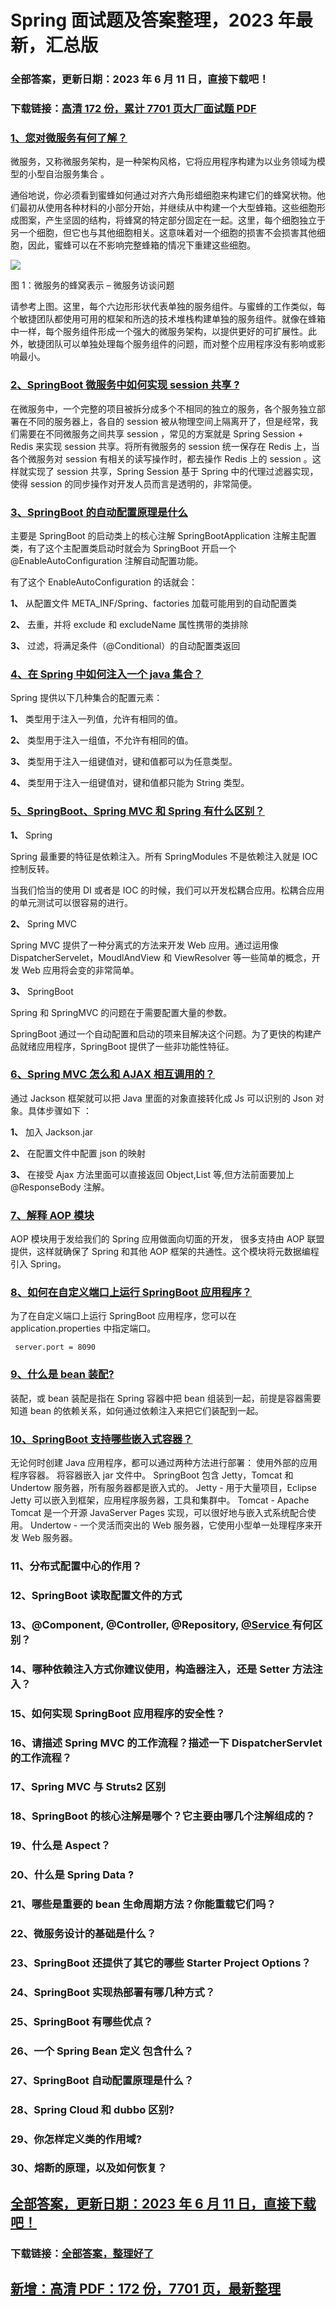 # Spring 面试题及答案整理，2023 年最新，汇总版

### 全部答案，更新日期：2023 年 6 月 11 日，直接下载吧！

### 下载链接：[高清 172 份，累计 7701 页大厂面试题 PDF](https://gitlab.gaorta.com/devteam/learning-journey/study-materials-collection/-/tree/master/docs/index.md)

### [1、您对微服务有何了解？](https://gitlab.gaorta.com/devteam/learning-journey/study-materials-collection/-/tree/master/docs/Spring/Spring面试题及答案整理，2021年最新，汇总版.md#1您对微服务有何了解)

微服务，又称微服务架构，是一种架构风格，它将应用程序构建为以业务领域为模型的小型自治服务集合 。

通俗地说，你必须看到蜜蜂如何通过对齐六角形蜡细胞来构建它们的蜂窝状物。他们最初从使用各种材料的小部分开始，并继续从中构建一个大型蜂箱。这些细胞形成图案，产生坚固的结构，将蜂窝的特定部分固定在一起。这里，每个细胞独立于另一个细胞，但它也与其他细胞相关。这意味着对一个细胞的损害不会损害其他细胞，因此，蜜蜂可以在不影响完整蜂箱的情况下重建这些细胞。

![](https://gitee.com/souyunkutech/souyunku-home/raw/master/images/souyunku-web/2019/08/0816/01/img_1.png#alt=img%5C_1.png)

图 1：微服务的蜂窝表示 – 微服务访谈问题

请参考上图。这里，每个六边形形状代表单独的服务组件。与蜜蜂的工作类似，每个敏捷团队都使用可用的框架和所选的技术堆栈构建单独的服务组件。就像在蜂箱中一样，每个服务组件形成一个强大的微服务架构，以提供更好的可扩展性。此外，敏捷团队可以单独处理每个服务组件的问题，而对整个应用程序没有影响或影响最小。

### [2、SpringBoot 微服务中如何实现 session 共享 ?](https://gitlab.gaorta.com/devteam/learning-journey/study-materials-collection/-/tree/master/docs/Spring/Spring面试题及答案整理，2021年最新，汇总版.md#2springboot微服务中如何实现-session-共享-)

在微服务中，一个完整的项目被拆分成多个不相同的独立的服务，各个服务独立部署在不同的服务器上，各自的 session 被从物理空间上隔离开了，但是经常，我们需要在不同微服务之间共享 session ，常见的方案就是 Spring Session + Redis 来实现 session 共享。将所有微服务的 session 统一保存在 Redis 上，当各个微服务对 session 有相关的读写操作时，都去操作 Redis 上的 session 。这样就实现了 session 共享，Spring Session 基于 Spring 中的代理过滤器实现，使得 session 的同步操作对开发人员而言是透明的，非常简便。

### [3、SpringBoot 的自动配置原理是什么](https://gitlab.gaorta.com/devteam/learning-journey/study-materials-collection/-/tree/master/docs/Spring/Spring面试题及答案整理，2021年最新，汇总版.md#3springboot的自动配置原理是什么)

主要是 SpringBoot 的启动类上的核心注解 SpringBootApplication 注解主配置类，有了这个主配置类启动时就会为 SpringBoot 开启一个@EnableAutoConfiguration 注解自动配置功能。

有了这个 EnableAutoConfiguration 的话就会：

**1、** 从配置文件 META_INF/Spring、factories 加载可能用到的自动配置类

**2、** 去重，并将 exclude 和 excludeName 属性携带的类排除

**3、** 过滤，将满足条件（@Conditional）的自动配置类返回

### [4、在 Spring 中如何注入一个 java 集合？](https://gitlab.gaorta.com/devteam/learning-journey/study-materials-collection/-/tree/master/docs/Spring/Spring面试题及答案整理，2021年最新，汇总版.md#4在-spring中如何注入一个java集合)

Spring 提供以下几种集合的配置元素：

**1、** 类型用于注入一列值，允许有相同的值。

**2、** 类型用于注入一组值，不允许有相同的值。

**3、** 类型用于注入一组键值对，键和值都可以为任意类型。

**4、** 类型用于注入一组键值对，键和值都只能为 String 类型。

### [5、SpringBoot、Spring MVC 和 Spring 有什么区别？](https://gitlab.gaorta.com/devteam/learning-journey/study-materials-collection/-/tree/master/docs/Spring/Spring面试题及答案整理，2021年最新，汇总版.md#5springbootspring-mvc-和-spring-有什么区别)

**1、** Spring

Spring 最重要的特征是依赖注入。所有 SpringModules 不是依赖注入就是 IOC 控制反转。

当我们恰当的使用 DI 或者是 IOC 的时候，我们可以开发松耦合应用。松耦合应用的单元测试可以很容易的进行。

**2、** Spring MVC

Spring MVC 提供了一种分离式的方法来开发 Web 应用。通过运用像 DispatcherServelet，MoudlAndView 和 ViewResolver 等一些简单的概念，开发 Web 应用将会变的非常简单。

**3、** SpringBoot

Spring 和 SpringMVC 的问题在于需要配置大量的参数。

SpringBoot 通过一个自动配置和启动的项来目解决这个问题。为了更快的构建产品就绪应用程序，SpringBoot 提供了一些非功能性特征。

### [6、Spring MVC 怎么和 AJAX 相互调用的？](https://gitlab.gaorta.com/devteam/learning-journey/study-materials-collection/-/tree/master/docs/Spring/Spring面试题及答案整理，2021年最新，汇总版.md#6spring-mvc怎么和ajax相互调用的)

通过 Jackson 框架就可以把 Java 里面的对象直接转化成 Js 可以识别的 Json 对象。具体步骤如下 ：

**1、** 加入 Jackson.jar

**2、** 在配置文件中配置 json 的映射

**3、** 在接受 Ajax 方法里面可以直接返回 Object,List 等,但方法前面要加上@ResponseBody 注解。

### [7、解释 AOP 模块](https://gitlab.gaorta.com/devteam/learning-journey/study-materials-collection/-/tree/master/docs/Spring/Spring面试题及答案整理，2021年最新，汇总版.md#7解释aop模块)

AOP 模块用于发给我们的 Spring 应用做面向切面的开发， 很多支持由 AOP 联盟提供，这样就确保了 Spring 和其他 AOP 框架的共通性。这个模块将元数据编程引入 Spring。

### [8、如何在自定义端口上运行 SpringBoot 应用程序？](https://gitlab.gaorta.com/devteam/learning-journey/study-materials-collection/-/tree/master/docs/Spring/Spring面试题及答案整理，2021年最新，汇总版.md#8如何在自定义端口上运行springboot应用程序)

为了在自定义端口上运行 SpringBoot 应用程序，您可以在 application.properties 中指定端口。

```
 server.port = 8090
```

### [9、什么是 bean 装配?](https://gitlab.gaorta.com/devteam/learning-journey/study-materials-collection/-/tree/master/docs/Spring/Spring面试题及答案整理，2021年最新，汇总版.md#9什么是bean装配)

装配，或 bean 装配是指在 Spring 容器中把 bean 组装到一起，前提是容器需要知道 bean 的依赖关系，如何通过依赖注入来把它们装配到一起。

### [10、SpringBoot 支持哪些嵌入式容器？](https://gitlab.gaorta.com/devteam/learning-journey/study-materials-collection/-/tree/master/docs/Spring/Spring面试题及答案整理，2021年最新，汇总版.md#10springboot支持哪些嵌入式容器)

无论何时创建 Java 应用程序，都可以通过两种方法进行部署： 使用外部的应用程序容器。 将容器嵌入 jar 文件中。 SpringBoot 包含 Jetty，Tomcat 和 Undertow 服务器，所有服务器都是嵌入式的。 Jetty - 用于大量项目，Eclipse Jetty 可以嵌入到框架，应用程序服务器，工具和集群中。 Tomcat - Apache Tomcat 是一个开源 JavaServer Pages 实现，可以很好地与嵌入式系统配合使用。 Undertow - 一个灵活而突出的 Web 服务器，它使用小型单一处理程序来开发 Web 服务器。

### 11、分布式配置中心的作用？

### 12、SpringBoot 读取配置文件的方式

### 13、@Component, @Controller, @Repository, [@Service ](/Service) 有何区别？

### 14、哪种依赖注入方式你建议使用，构造器注入，还是 Setter 方法注入？

### 15、如何实现 SpringBoot 应用程序的安全性？

### 16、请描述 Spring MVC 的工作流程？描述一下 DispatcherServlet 的工作流程？

### 17、Spring MVC 与 Struts2 区别

### 18、SpringBoot 的核心注解是哪个？它主要由哪几个注解组成的？

### 19、什么是 Aspect？

### 20、什么是 Spring Data ?

### 21、哪些是重要的 bean 生命周期方法？你能重载它们吗？

### 22、微服务设计的基础是什么？

### 23、SpringBoot 还提供了其它的哪些 Starter Project Options？

### 24、SpringBoot 实现热部署有哪几种方式？

### 25、SpringBoot 有哪些优点？

### 26、一个 Spring Bean 定义 包含什么？

### 27、SpringBoot 自动配置原理是什么？

### 28、Spring Cloud 和 dubbo 区别?

### 29、你怎样定义类的作用域?

### 30、熔断的原理，以及如何恢复？

## [全部答案，更新日期：2023 年 6 月 11 日，直接下载吧！](https://gitlab.gaorta.com/devteam/learning-journey/study-materials-collection/-/tree/master/docs/daan.md)

### 下载链接：[全部答案，整理好了](https://gitlab.gaorta.com/devteam/learning-journey/study-materials-collection/-/tree/master/docs/daan.md)

## [新增：高清 PDF：172 份，7701 页，最新整理](https://gitlab.gaorta.com/devteam/learning-journey/study-materials-collection/-/tree/master/docs/daan.md)
